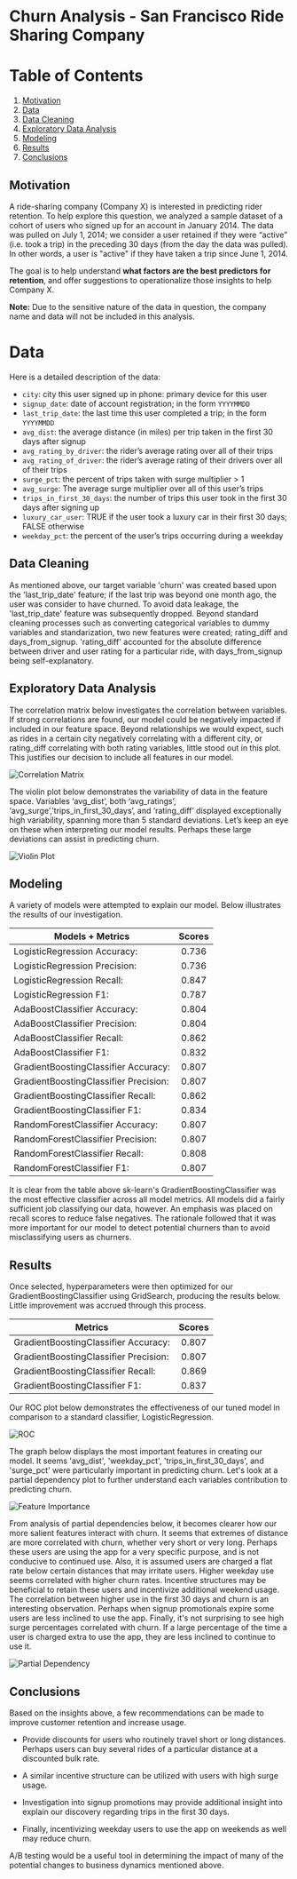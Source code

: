 # Churn Analysis - San Francisco Ride Sharing Company

# Table of Contents

1. [Motivation](#motivation)
2. [Data](#data)
3. [Data Cleaning](#data-cleaning)
4. [Exploratory Data Analysis](#exploratory-data-analysis)
5. [Modeling](#modeling)
6. [Results](#results)
7. [Conclusions](#conclusions)

## Motivation

A ride-sharing company (Company X) is interested in predicting rider retention.
To help explore this question, we analyzed a sample dataset of a cohort of
users who signed up for an account in January 2014. The data was pulled on July
1, 2014; we consider a user retained if they were “active” (i.e. took a trip)
in the preceding 30 days (from the day the data was pulled). In other words, a
user is "active" if they have taken a trip since June 1, 2014.

The goal is to help understand **what factors are
the best predictors for retention**, and offer suggestions to operationalize
those insights to help Company X. 

**Note:** Due to the sensitive nature of the data in question, the company name and data will not be included in this analysis.

# Data 

Here is a detailed description of the data:

- `city`: city this user signed up in phone: primary device for this user
- `signup_date`: date of account registration; in the form `YYYYMMDD`
- `last_trip_date`: the last time this user completed a trip; in the form `YYYYMMDD`
- `avg_dist`: the average distance (in miles) per trip taken in the first 30 days after signup
- `avg_rating_by_driver`: the rider’s average rating over all of their trips 
- `avg_rating_of_driver`: the rider’s average rating of their drivers over all of their trips 
- `surge_pct`: the percent of trips taken with surge multiplier > 1 
- `avg_surge`: The average surge multiplier over all of this user’s trips 
- `trips_in_first_30_days`: the number of trips this user took in the first 30 days after signing up 
- `luxury_car_user`: TRUE if the user took a luxury car in their first 30 days; FALSE otherwise 
- `weekday_pct`: the percent of the user’s trips occurring during a weekday


## Data Cleaning

As mentioned above, our target variable 'churn' was created based upon the 'last_trip_date' feature; if the last trip was beyond one month ago, the user was consider to have churned. To avoid data leakage, the 'last_trip_date' feature was subsequently dropped. Beyond standard cleaning processes such as converting categorical variables to dummy variables and standarization, two new features were created; rating_diff and days_from_signup. 'rating_diff' accounted for the absolute difference between driver and user rating for a particular ride, with days_from_signup being self-explanatory.

## Exploratory Data Analysis 

The correlation matrix below investigates the correlation between variables. If strong correlations are found, our model could be negatively impacted if included in our feature space. Beyond relationships we would expect, such as rides in a certain city negatively correlating with a different city, or rating_diff correlating with both rating variables, little stood out in this plot. This justifies our decision to include all features in our model. 

![Correlation Matrix](Plots/correlation_matrix.png)

The violin plot below demonstrates the variability of data in the feature space. Variables ‘avg_dist’, both ‘avg_ratings’, ‘avg_surge’,’trips_in_first_30_days’, and ‘rating_diff’ displayed exceptionally high variability, spanning more than 5 standard deviations. Let’s keep an eye on these when interpreting our model results. Perhaps these large deviations can assist in predicting churn. 

![Violin Plot](Plots/violin_plot.png) 

## Modeling 

A variety of models were attempted to explain our model. Below illustrates the results of our investigation. 

  
| Models + Metrics                      | Scores|
| --------------------------------------|:-----:|  
| LogisticRegression Accuracy:          | 0.736 |
| LogisticRegression Precision:         | 0.736 |   
| LogisticRegression Recall:            | 0.847 | 
| LogisticRegression F1:                | 0.787 |  
| AdaBoostClassifier Accuracy:          | 0.804 |
| AdaBoostClassifier Precision:         | 0.804 |
| AdaBoostClassifier Recall:            | 0.862 |   
| AdaBoostClassifier F1:                | 0.832 |  
| GradientBoostingClassifier Accuracy:  | 0.807 |
| GradientBoostingClassifier Precision: | 0.807 |
| GradientBoostingClassifier Recall:    | 0.862 |
| GradientBoostingClassifier F1:        | 0.834 | 
| RandomForestClassifier Accuracy:      | 0.807 |
| RandomForestClassifier Precision:     | 0.807 |
| RandomForestClassifier Recall:        | 0.808 |
| RandomForestClassifier F1:            | 0.807 | 

It is clear from the table above sk-learn's GradientBoostingClassifier was the most effective classifier across all model metrics. All models did a fairly sufficient job classifying our data, however. An emphasis was placed on recall scores to reduce false negatives. The rationale followed that it was more important for our model to detect potential churners than to avoid misclassifying users as churners.
 
## Results

Once selected, hyperparameters were then optimized for our GradientBoostingClassifier using GridSearch, producing the results below. Little improvement was accrued through this process.

| Metrics                                 | Scores|
| ----------------------------------------|:-----:|
| GradientBoostingClassifier Accuracy:    | 0.807 |
| GradientBoostingClassifier Precision:   | 0.807 |
| GradientBoostingClassifier Recall:      | 0.869 |
| GradientBoostingClassifier F1:          | 0.837 |

Our ROC plot below demonstrates the effectiveness of our tuned model in comparison to a standard classifier, LogisticRegression.

![ROC](Plots/ROC_plot.png)

The graph below displays the most important features in creating our model. It seems 'avg_dist', 'weekday_pct', 'trips_in_first_30_days', and 'surge_pct' were particularly important in predicting churn. Let's look at a partial dependency plot to further understand each variables contribution to predicting churn.

![Feature Importance](Plots/feature_importance.png)

From analysis of partial dependencies below, it becomes clearer how our more salient features interact with churn. It seems that extremes of distance are more correlated with churn, whether very short or very long. Perhaps these users are using the app for a very specific purpose, and is not conducive to continued use. Also, it is assumed users are charged a flat rate below certain distances that may irritate users. Higher weekday use seems correlated with higher churn rates. Incentive structures may be beneficial to retain these users and incentivize additional weekend usage. The correlation between higher use in the first 30 days and churn is an interesting observation. Perhaps when signup promotionals expire some users are less inclined to use the app. Finally, it's not surprising to see high surge percentages correlated with churn. If a large percentage of the time a user is charged extra to use the app, they are less inclined to continue to use it.

![Partial Dependency](Plots/partial_dependency.png)

## Conclusions

Based on the insights above, a few recommendations can be made to improve customer retention and increase usage.

- Provide discounts for users who routinely travel short or long distances. Perhaps users can buy several rides of a particular distance at a discounted bulk rate.

- A similar incentive structure can be utilized with users with high surge usage.

- Investigation into signup promotions may provide additional insight into explain our discovery regarding trips in the first 30 days. 

- Finally, incentivizing weekday users to use the app on weekends as well may reduce churn. 

A/B testing would be a useful tool in determining the impact of many of the potential changes to business dynamics mentioned above. 

   
 

  
  

